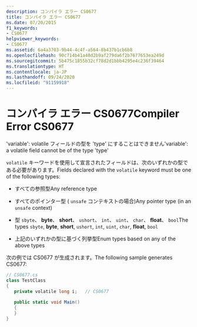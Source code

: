 ```yaml
---
description: コンパイラ エラー CS0677
title: コンパイラ エラー CS0677
ms.date: 07/20/2015
f1_keywords:
- CS0677
helpviewer_keywords:
- CS0677
ms.assetid: 6a4a3703-9b44-4c4f-a564-8b437b1cb6b8
ms.openlocfilehash: 90c714b41a48d2b9af279da6f2b7677653ea249d
ms.sourcegitcommit: 5b475c1855b32cf78d2d1bbb4295e4c236f39464
ms.translationtype: HT
ms.contentlocale: ja-JP
ms.lasthandoff: 09/24/2020
ms.locfileid: "91159918"
---
```

# <a name="compiler-error-cs0677"></a><span data-ttu-id="a0fd9-103">コンパイラ エラー CS0677</span><span class="sxs-lookup"><span data-stu-id="a0fd9-103">Compiler Error CS0677</span></span>

<span data-ttu-id="a0fd9-104">'variable': volatile フィールドの型を 'type' にすることはできません</span><span class="sxs-lookup"><span data-stu-id="a0fd9-104">'variable': a volatile field cannot be of the type 'type'</span></span>  
  
 <span data-ttu-id="a0fd9-105">`volatile` キーワードを使用して宣言されたフィールドは、次のいずれかの型である必要があります。</span><span class="sxs-lookup"><span data-stu-id="a0fd9-105">Fields declared with the `volatile` keyword must be one of the following types:</span></span>  
  
- <span data-ttu-id="a0fd9-106">すべての参照型</span><span class="sxs-lookup"><span data-stu-id="a0fd9-106">Any reference type</span></span>  
  
- <span data-ttu-id="a0fd9-107">すべてのポインター型 ( `unsafe` コンテキストの場合)</span><span class="sxs-lookup"><span data-stu-id="a0fd9-107">Any pointer type (in an `unsafe` context)</span></span>  
  
- <span data-ttu-id="a0fd9-108">型 `sbyte`、 **byte**、 **short**、 `ushort`、 `int`、 `uint`、 `char`、 **float**、 `bool`</span><span class="sxs-lookup"><span data-stu-id="a0fd9-108">The types `sbyte`, **byte**, **short**, `ushort`, `int`, `uint`, `char`, **float**, `bool`</span></span>  
  
- <span data-ttu-id="a0fd9-109">上記のいずれかの型に基づく列挙型</span><span class="sxs-lookup"><span data-stu-id="a0fd9-109">Enum types based on any of the above types</span></span>  
  
 <span data-ttu-id="a0fd9-110">次の例では CS0677 が生成されます。</span><span class="sxs-lookup"><span data-stu-id="a0fd9-110">The following sample generates CS0677:</span></span>  
  
```csharp  
// CS0677.cs  
class TestClass  
{  
   private volatile long i;   // CS0677  
  
   public static void Main()  
   {  
   }  
}  
```
